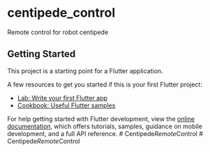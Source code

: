 # centipede_control

Remote control for robot centipede

## Getting Started

This project is a starting point for a Flutter application.

A few resources to get you started if this is your first Flutter project:

- [Lab: Write your first Flutter app](https://docs.flutter.dev/get-started/codelab)
- [Cookbook: Useful Flutter samples](https://docs.flutter.dev/cookbook)

For help getting started with Flutter development, view the
[online documentation](https://docs.flutter.dev/), which offers tutorials,
samples, guidance on mobile development, and a full API reference.
#   C e n t i p e d e _ R e m o t e _ C o n t r o l  
 #   C e n t i p e d e _ R e m o t e _ C o n t r o l  
 